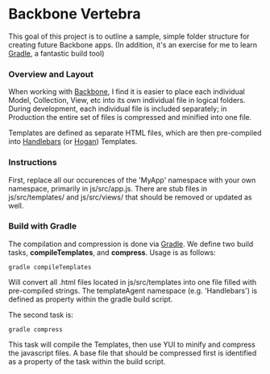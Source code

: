 # Backbone Vertebra

This goal of this project is to outline a sample, simple folder structure for creating future Backbone apps. (In addition, it's an exercise for me to learn [Gradle][gradle], a fantastic build tool)

### Overview and Layout

When working with [Backbone][backbone], I find it is easier to place each individual Model, Collection, View, etc into its own individual file in logical folders. During development, each individual file is included separately; in Production the entire set of files is compressed and minified into one file.

Templates are defined as separate HTML files, which are then pre-compiled into [Handlebars][handlebars] (or [Hogan][hogan]) Templates.



### Instructions

First, replace all our occurences of the 'MyApp' namespace with your own namespace, primarily in js/src/app.js. There are stub files in js/src/templates/ and js/src/views/ that should be removed or updated as well.

### Build with Gradle

The compilation and compression is done via [Gradle][gradle]. We define two build tasks, <strong>compileTemplates</strong>, and <strong>compress</strong>. Usage is as follows:

	gradle compileTemplates

Will convert all .html files located in js/src/templates into one file filled with pre-compiled strings. The templateAgent namespace (e.g. 'Handlebars') is defined as property within the gradle build script. 

The second task is:

	gradle compress 

This task will compile the Templates, then use YUI to minify and compress the javascript files. A base file that should be compressed first is identified as a property of the task within the build script.

[backbone]: http://backbonejs.org/  "Backbone.js"
[handlebars]: http://handlebarsjs.com/ "Handlebars Templating"
[hogan]: http://twitter.github.com/hogan.js/
[gradle]: https://github.com/gradle/gradle

